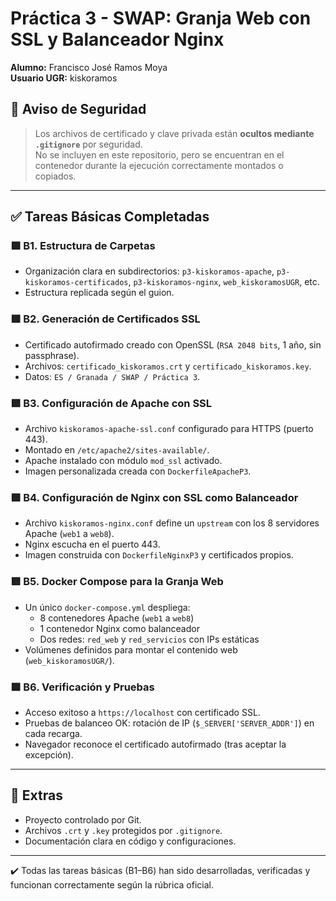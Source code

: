 # Práctica 3 - SWAP: Granja Web con SSL y Balanceador Nginx
**Alumno:** Francisco José Ramos Moya  
**Usuario UGR:** kiskoramos  

## 🔐 Aviso de Seguridad

> Los archivos de certificado y clave privada están **ocultos mediante `.gitignore`** por seguridad.  
> No se incluyen en este repositorio, pero se encuentran en el contenedor durante la ejecución correctamente montados o copiados.

---

## ✅ Tareas Básicas Completadas

### 🟩 B1. Estructura de Carpetas
- Organización clara en subdirectorios: `p3-kiskoramos-apache`, `p3-kiskoramos-certificados`, `p3-kiskoramos-nginx`, `web_kiskoramosUGR`, etc.
- Estructura replicada según el guion.

### 🟩 B2. Generación de Certificados SSL
- Certificado autofirmado creado con OpenSSL (`RSA 2048 bits`, 1 año, sin passphrase).
- Archivos: `certificado_kiskoramos.crt` y `certificado_kiskoramos.key`.
- Datos: `ES / Granada / SWAP / Práctica 3`.

### 🟩 B3. Configuración de Apache con SSL
- Archivo `kiskoramos-apache-ssl.conf` configurado para HTTPS (puerto 443).
- Montado en `/etc/apache2/sites-available/`.
- Apache instalado con módulo `mod_ssl` activado.
- Imagen personalizada creada con `DockerfileApacheP3`.

### 🟩 B4. Configuración de Nginx con SSL como Balanceador
- Archivo `kiskoramos-nginx.conf` define un `upstream` con los 8 servidores Apache (`web1` a `web8`).
- Nginx escucha en el puerto 443.
- Imagen construida con `DockerfileNginxP3` y certificados propios.

### 🟩 B5. Docker Compose para la Granja Web
- Un único `docker-compose.yml` despliega:
  - 8 contenedores Apache (`web1` a `web8`)
  - 1 contenedor Nginx como balanceador
  - Dos redes: `red_web` y `red_servicios` con IPs estáticas
- Volúmenes definidos para montar el contenido web (`web_kiskoramosUGR/`).

### 🟩 B6. Verificación y Pruebas
- Acceso exitoso a `https://localhost` con certificado SSL.
- Pruebas de balanceo OK: rotación de IP (`$_SERVER['SERVER_ADDR']`) en cada recarga.
- Navegador reconoce el certificado autofirmado (tras aceptar la excepción).

---

## 🧩 Extras
- Proyecto controlado por Git.
- Archivos `.crt` y `.key` protegidos por `.gitignore`.
- Documentación clara en código y configuraciones.

---

✔️ Todas las tareas básicas (B1–B6) han sido desarrolladas, verificadas y funcionan correctamente según la rúbrica oficial.
